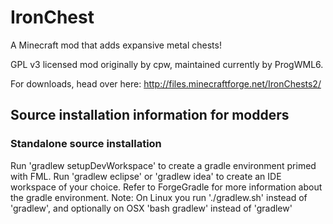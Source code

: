 # IronChest
A Minecraft mod that adds expansive metal chests!

GPL v3 licensed mod originally by cpw, maintained currently by ProgWML6.

For downloads, head over here: http://files.minecraftforge.net/IronChests2/

## Source installation information for modders

### Standalone source installation
Run 'gradlew setupDevWorkspace' to create a gradle environment primed with FML.
Run 'gradlew eclipse' or 'gradlew idea' to create an IDE workspace of your choice.
Refer to ForgeGradle for more information about the gradle environment.
Note: On Linux you run './gradlew.sh' instead of 'gradlew', and optionally on OSX 'bash gradlew' instead of 'gradlew'